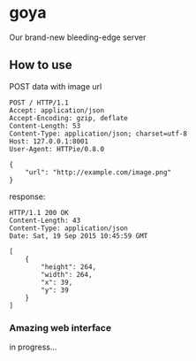 # goya
Our brand-new bleeding-edge server

## How to use

POST data with image url

```
POST / HTTP/1.1
Accept: application/json
Accept-Encoding: gzip, deflate
Content-Length: 53
Content-Type: application/json; charset=utf-8
Host: 127.0.0.1:8001
User-Agent: HTTPie/0.8.0

{
    "url": "http://example.com/image.png"
}
```

response:

```
HTTP/1.1 200 OK
Content-Length: 43
Content-Type: application/json
Date: Sat, 19 Sep 2015 10:45:59 GMT

[
    {
        "height": 264,
        "width": 264,
        "x": 39,
        "y": 39
    }
]
```

### Amazing web interface

in progress...

